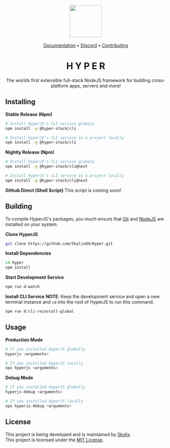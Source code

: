 <br />

<div align="center">
  <img width="100" src="https://raw.githubusercontent.com/SkylixGH/Hyper/main/.github/workflows/HyperJS%20Logo.svg" alt="" />
</div>

<br />

<div align="center">
    <a href="./docs/README.md">Documentation</a>
    •
    <a target="_blank" href="https://discord.gg/b9vcR6evgG">Discord</a>
    •
    <a href="./docs/CONTRIBUTING.md">Contributing</a>
</div>

<h1 align="center">H Y P E R</h1>
<p align="center">The worlds first extensible full-stack NodeJS framework for building cross-platform apps, servers and more!</p>

## Installing
**Stable Release (Npm)**
```bash
# Install HyperJS's CLI service globaly
npm install -g @hyper-stack/cli

# Install HyperJS's CLI service in a project locally
npm install -g @hyper-stack/cli
```

**Nightly Release (Npm)**
```bash
# Install HyperJS's CLI service globaly
npm install -g @hyper-stack/cli@next

# Install HyperJS's CLI service in a project locally
npm install -g @hyper-stack/cli@next
```

**Github Direct (Shell Script)**
This script is coming soon!

## Building
To compile HyperJS's packages, you much ensure that [Git](https://git-scm.com/) and [NodeJS](https://nodejs.org/) are installed on your system.

**Clone HyperJS**
```bash
git clone https://github.com/SkylixGH/Hyper.git
```

**Install Dependencies**
```bash
cd Hyper
npm install
```

**Start Development Service**
```bash
npm run d:watch
```

**Install CLI Service**
**NOTE**: Keep the development service and open a new terminal instance and `cd` into the root of HyperJS to run this command.

```bash
npm run d:cli-reinstall-global
```

## Usage
**Production Mode**
```bash
# If you installed HyperJS globally
hyperjs <arguments>

# If you installed HyperJS locally
npx hyperjs <arguments>
```

**Debug Mode**
```bash
# If you installed HyperJS globally
hyperjs-debug <arguments>

# If you installed HyperJS locally
npx hyperjs-debug <arguments>
```

## License
This project is being developed and is maintained by [Skylix](https://github.com/SkylixGH).
<br />
This project is licensed under the [MIT License](./LICENSE).

[//]: # (TODO: Fork `chalk` module and make it support CJS/ESM, fork it to `skylixgh/chalk`)
[//]: # (TODO: Add external prop to jsts plugin)
